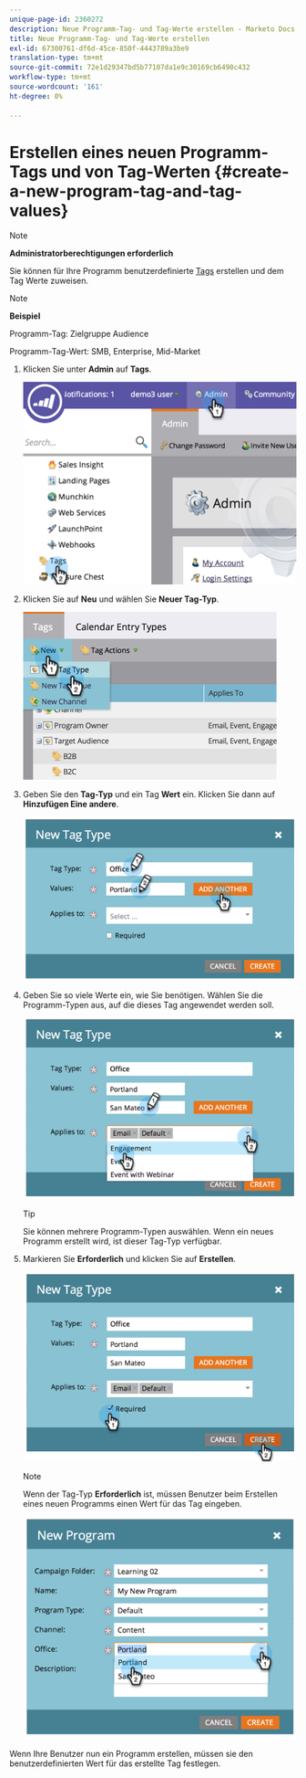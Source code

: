 ```yaml
---
unique-page-id: 2360272
description: Neue Programm-Tag- und Tag-Werte erstellen - Marketo Docs - Produktdokumentation
title: Neue Programm-Tag- und Tag-Werte erstellen
exl-id: 67300761-df6d-45ce-850f-4443789a3be9
translation-type: tm+mt
source-git-commit: 72e1d29347bd5b77107da1e9c30169cb6490c432
workflow-type: tm+mt
source-wordcount: '161'
ht-degree: 0%

---
```


# Erstellen eines neuen Programm-Tags und von Tag-Werten {#create-a-new-program-tag-and-tag-values}

>[!NOTE]
>
>**Administratorberechtigungen erforderlich**

Sie können für Ihre Programm benutzerdefinierte [Tags](/help/marketo/product-docs/core-marketo-concepts/programs/working-with-programs/understanding-tags.md) erstellen und dem Tag Werte zuweisen.

>[!NOTE]
>
>**Beispiel**
>
>Programm-Tag: Zielgruppe Audience
>
>Programm-Tag-Wert: SMB, Enterprise, Mid-Market

1. Klicken Sie unter **Admin** auf **Tags**.

   ![](assets/image2014-9-24-12-3a10-3a32.png)

1. Klicken Sie auf **Neu** und wählen Sie **Neuer Tag-Typ**.

   ![](assets/image2014-9-24-12-3a12-3a43.png)

1. Geben Sie den **Tag-Typ** und ein Tag **Wert** ein. Klicken Sie dann auf **Hinzufügen Eine andere**.

   ![](assets/image2014-9-24-12-3a16-3a55.png)

1. Geben Sie so viele Werte ein, wie Sie benötigen. Wählen Sie die Programm-Typen aus, auf die dieses Tag angewendet werden soll.

   ![](assets/image2014-9-24-12-3a17-3a29.png)

   >[!TIP]
   >
   >Sie können mehrere Programm-Typen auswählen. Wenn ein neues Programm erstellt wird, ist dieser Tag-Typ verfügbar.

1. Markieren Sie **Erforderlich** und klicken Sie auf **Erstellen**.

   ![](assets/image2014-9-24-12-3a18-3a33.png)

   >[!NOTE]
   >
   >Wenn der Tag-Typ **Erforderlich** ist, müssen Benutzer beim Erstellen eines neuen Programms einen Wert für das Tag eingeben.

   ![](assets/image2014-9-24-12-3a19-3a17.png)

Wenn Ihre Benutzer nun ein Programm erstellen, müssen sie den benutzerdefinierten Wert für das erstellte Tag festlegen.
